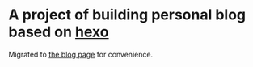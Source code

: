 # A project of building personal blog based on [hexo]([url](https://hexo.io/zh-cn/docs/commands)https://hexo.io/zh-cn/docs/commands)
Migrated to [the blog page]([url](https://www.cnblogs.com/imane/)https://www.cnblogs.com/imane/) for convenience.
